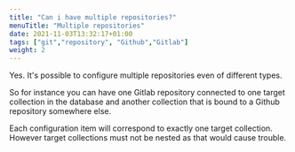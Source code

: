 ```yaml
---
title: "Can i have multiple repositories?"
menuTitle: "Multiple repositories"
date: 2021-11-03T13:32:17+01:00
tags: ["git","repository", "Github","Gitlab"]
weight: 2
---
```


Yes. It's possible to configure multiple repositories even of different types.

So for instance you can have one Gitlab repository connected to one target collection in the database and another
collection that is bound to a Github repository somewhere else.

Each configuration item will correspond to exactly one target collection. However target collections
must not be nested as that would cause trouble. 
